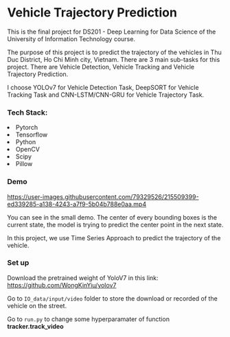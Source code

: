 # Vehicle Trajectory Prediction
This is the final project for DS201 - Deep Learning for Data Science of the University of Information Technology course.

The purpose of this project is to predict the trajectory of the vehicles in Thu Duc District, Ho Chi Minh city, Vietnam. There are 3 main sub-tasks for this project. 
There are Vehicle Detection, Vehicle Tracking and Vehicle Trajectory Prediction.

I choose YOLOv7 for Vehicle Detection Task, DeepSORT for Vehicle Tracking Task and CNN-LSTM/CNN-GRU for Vehicle Trajectory Task.

### Tech Stack:
<li>Pytorch</li>

<li>Tensorflow</li>

<li>Python</li>

<li>OpenCV</li>

<li>Scipy</li>

<li>Pillow</li>

### Demo



https://user-images.githubusercontent.com/79329526/215509399-ed339285-a138-4243-a7f9-5b04b788e0aa.mp4



You can see in the small demo. The center of every bounding boxes is the current state, the model is trying to predict the center point in the next state.

In this project, we use Time Series Approach to predict the trajectory of the vehicle.


### Set up
Download the pretrained weight of YoloV7 in this link: https://github.com/WongKinYiu/yolov7 

Go to `IO_data/input/video` folder to store the download or recorded of the vehicle on the street. 

Go to `run.py` to change some hyperparamater of function __tracker.track_video__
